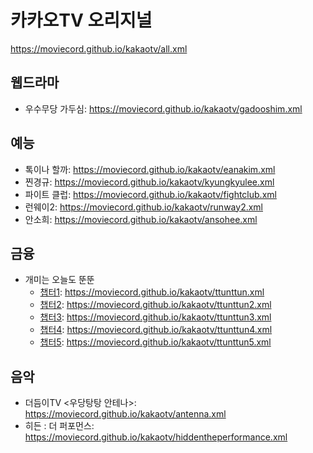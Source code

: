 # 카카오TV 오리지널
https://moviecord.github.io/kakaotv/all.xml


## 웹드라마
- 우수무당 가두심: https://moviecord.github.io/kakaotv/gadooshim.xml

## 예능
- 톡이나 할까: https://moviecord.github.io/kakaotv/eanakim.xml
- 찐경규: https://moviecord.github.io/kakaotv/kyungkyulee.xml
- 파이트 클럽: https://moviecord.github.io/kakaotv/fightclub.xml
- 런웨이2: https://moviecord.github.io/kakaotv/runway2.xml
- 안소희: https://moviecord.github.io/kakaotv/ansohee.xml

## 금융
- 개미는 오늘도 뚠뚠
  - [챕터1](https://tv.kakao.com/channel/3647847/video): https://moviecord.github.io/kakaotv/ttunttun.xml
  - [챕터2](https://tv.kakao.com/channel/3717609/video): https://moviecord.github.io/kakaotv/ttunttun2.xml
  - [챕터3](https://tv.kakao.com/channel/3765289/video): https://moviecord.github.io/kakaotv/ttunttun3.xml
  - [챕터4](https://tv.kakao.com/channel/3815196/video): https://moviecord.github.io/kakaotv/ttunttun4.xml
  - [챕터5](https://tv.kakao.com/channel/3875615/video): https://moviecord.github.io/kakaotv/ttunttun5.xml

## 음악
- 더듬이TV <우당탕탕 안테나>: https://moviecord.github.io/kakaotv/antenna.xml
- 히든 : 더 퍼포먼스: https://moviecord.github.io/kakaotv/hiddentheperformance.xml
